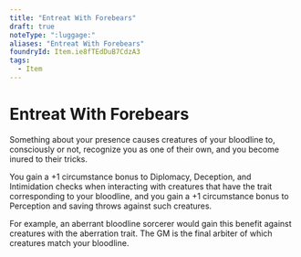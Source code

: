 ```yaml
---
title: "Entreat With Forebears"
draft: true
noteType: ":luggage:"
aliases: "Entreat With Forebears"
foundryId: Item.ie8fTEdDuB7CdzA3
tags:
  - Item
---
```


# Entreat With Forebears

Something about your presence causes creatures of your bloodline to, consciously or not, recognize you as one of their own, and you become inured to their tricks.

You gain a +1 circumstance bonus to Diplomacy, Deception, and Intimidation checks when interacting with creatures that have the trait corresponding to your bloodline, and you gain a +1 circumstance bonus to Perception and saving throws against such creatures.

For example, an aberrant bloodline sorcerer would gain this benefit against creatures with the aberration trait. The GM is the final arbiter of which creatures match your bloodline.
